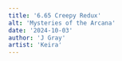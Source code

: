 ```yaml
---
title: '6.65 Creepy Redux'
alt: 'Mysteries of the Arcana'
date: '2024-10-03'
author: 'J Gray'
artist: 'Keira'
---
```

